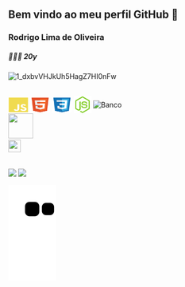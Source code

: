 ## Bem vindo ao meu perfil GitHub 👋
### Rodrigo Lima de Oliveira
##### 🙋🏻‍♂️ 20y

![1_dxbvVHJkUh5HagZ7HI0nFw](https://user-images.githubusercontent.com/82120129/183794253-159e858b-bde6-4984-837a-c252a6460594.gif)

<div style="display: inline_block"><br>
  <img align="center" alt="Js" height="30" width="40" src="https://raw.githubusercontent.com/devicons/devicon/master/icons/javascript/javascript-plain.svg"/>
  <img align="center" alt="HTML" height="30" width="40" src="https://raw.githubusercontent.com/devicons/devicon/master/icons/html5/html5-original.svg"/>
  <img align="center" alt="CSS" height="30" width="40" src="https://raw.githubusercontent.com/devicons/devicon/master/icons/css3/css3-original.svg"/>  
  <img align="center" alt="NodeJS" height="35" width="35" src="https://raw.githubusercontent.com/devicons/devicon/master/icons/nodejs/nodejs-original.svg"/>
  <img align="center" 	alt="Banco" height="35" width="35" src="https://cdn.jsdelivr.net/gh/devicons/devicon/icons/microsoftsqlserver/microsoftsqlserver-plain.svg" />
  <br>
  <img aling="center" alt"MySQL" height="50" width="50" src="https://www.vectorlogo.zone/logos/mysql/mysql-official.svg" />
</div>
  <img aling="center" alt"MySQL" height="25" width="25Icon " src="https://www.vectorlogo.zone/logos/python/python-icon.svg" />
</div>
  
  ##

  <a href = "mailto:rodrigo.oliveira@sptech.school"><img src="https://img.shields.io/badge/Gmail-D14836?style=for-the-badge&logo=gmail&logoColor=white" target="_blank"></a>
  <a href="https://www.linkedin.com/in/rodrigo-lima-588239254/" target="_blank"><img src="https://img.shields.io/badge/-LinkedIn-%230077B5?style=for-the-badge&logo=linkedin&logoColor=white" target="_blank"></a>


 ![snake gif](https://github.com/Rodrig0Lim4/Rodrig0Lim4/blob/output/github-contribution-grid-snake.svg)
